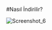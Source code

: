 #Nasıl İndirilir?

![Screenshot_6](https://github.com/MertHakan34/KPSS-2024/assets/160180526/bb7cbd7e-6aac-4fb1-b1c5-8b029c23465c)


